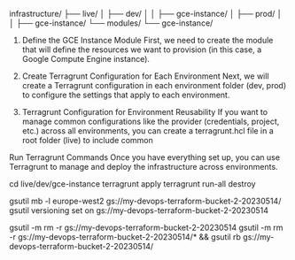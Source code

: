 

infrastructure/
├── live/
│   ├── dev/
│   │   ├── gce-instance/
│   ├── prod/
│   │   ├── gce-instance/
└── modules/
└── gce-instance/


1. Define the GCE Instance Module
   First, we need to create the module that will define the resources we want to provision (in this case, a Google Compute Engine instance).

2. Create Terragrunt Configuration for Each Environment
   Next, we will create a Terragrunt configuration in each environment folder (dev, prod) to configure the settings that apply to each environment.
3. Terragrunt Configuration for Environment Reusability
   If you want to manage common configurations like the provider (credentials, project, etc.) across all environments, 
you can create a terragrunt.hcl file in a root folder (live) to include common

Run Terragrunt Commands
Once you have everything set up, you can use Terragrunt to manage and deploy the infrastructure across environments.

cd live/dev/gce-instance
terragrunt apply
terragrunt run-all destroy

gsutil mb -l europe-west2 gs://my-devops-terraform-bucket-2-20230514/
gsutil versioning set on gs://my-devops-terraform-bucket-2-20230514

gsutil -m rm -r gs://my-devops-terraform-bucket-2-20230514
gsutil -m rm -r gs://my-devops-terraform-bucket-2-20230514/* && gsutil rb gs://my-devops-terraform-bucket-2-20230514/

